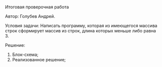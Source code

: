 Итоговая проверочная работа

Автор: Голубев Андрей.

Условия задачи:
Написать программу, которая из имеющегося массива строк сформирует массив из строк, длина которых меньше либо равна 3.

Решение:

1. Блок-схема;
2. Реализованное решение;
